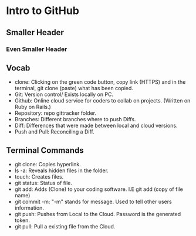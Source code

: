 # Intro to GitHub

## Smaller Header

### Even Smaller Header

## Vocab
- clone: Clicking on the green code button, copy link (HTTPS) and in the terminal, git clone (paste) what has been copied.
- Git: Version control/ Exists locally on PC.
- Github: Online cloud service for coders to collab on projects. (Written on Ruby on Rails.)
- Repository: repo gittracker folder.
- Branches: Different branches where to push Diffs.
- Diff: Differences that were made between local and cloud versions.
- Push and Pull: Reconciling a Diff.

## Terminal Commands
- git clone: Copies hyperlink.
- ls -a: Reveals hidden files in the folder.
- touch: Creates files.
- git status: Status of file.
- git add: Adds (Clone) to your coding software. I.E git add (copy of file name)
- git commit -m: "-m" stands for message. Used to tell other users information.
- git push: Pushes from Local to the Cloud. Password is the generated token.
- git pull: Pull a existing file from the Cloud.